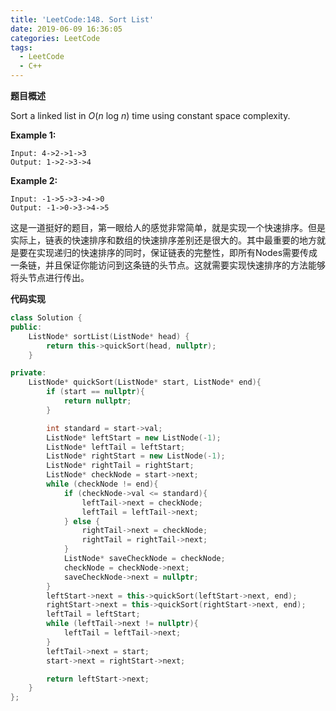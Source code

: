 ```yaml
---
title: 'LeetCode:148. Sort List'
date: 2019-06-09 16:36:05
categories: LeetCode
tags: 
  - LeetCode
  - C++
---
```


**题目概述**

Sort a linked list in *O*(*n* log *n*) time using constant space complexity.

**Example 1:**

```
Input: 4->2->1->3
Output: 1->2->3->4
```

**Example 2:**

```
Input: -1->5->3->4->0
Output: -1->0->3->4->5
```

<!--more-->

这是一道挺好的题目，第一眼给人的感觉非常简单，就是实现一个快速排序。但是实际上，链表的快速排序和数组的快速排序差别还是很大的。其中最重要的地方就是要在实现递归的快速排序的同时，保证链表的完整性，即所有Nodes需要传成一条链，并且保证你能访问到这条链的头节点。这就需要实现快速排序的方法能够将头节点进行传出。



**代码实现**

```c++
class Solution {
public:
    ListNode* sortList(ListNode* head) {
        return this->quickSort(head, nullptr);
    }

private:
    ListNode* quickSort(ListNode* start, ListNode* end){
        if (start == nullptr){
            return nullptr;
        }

        int standard = start->val;
        ListNode* leftStart = new ListNode(-1);
        ListNode* leftTail = leftStart;
        ListNode* rightStart = new ListNode(-1);
        ListNode* rightTail = rightStart;
        ListNode* checkNode = start->next;
        while (checkNode != end){
            if (checkNode->val <= standard){
                leftTail->next = checkNode;
                leftTail = leftTail->next;
            } else {
                rightTail->next = checkNode;
                rightTail = rightTail->next;
            }
            ListNode* saveCheckNode = checkNode;
            checkNode = checkNode->next;
            saveCheckNode->next = nullptr;
        }
        leftStart->next = this->quickSort(leftStart->next, end);
        rightStart->next = this->quickSort(rightStart->next, end);
        leftTail = leftStart;
        while (leftTail->next != nullptr){
            leftTail = leftTail->next;
        }
        leftTail->next = start;
        start->next = rightStart->next;

        return leftStart->next;
    }
};
```

